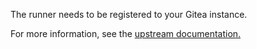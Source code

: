 The runner needs to be registered to your Gitea instance.

For more information, see the [upstream documentation.](https://docs.gitea.com/usage/actions/act-runner#register-the-runner)

